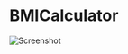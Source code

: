 # BMICalculator

![Screenshot](https://user-images.githubusercontent.com/70133502/97832431-cf47fa00-1cf8-11eb-9f74-a52d4a997be0.png)
